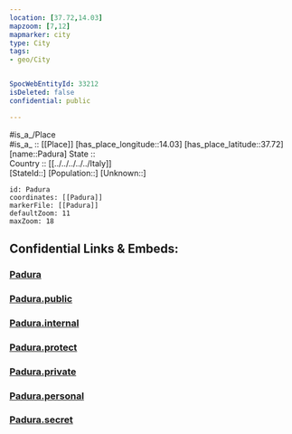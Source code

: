 ```yaml
---
location: [37.72,14.03] 
mapzoom: [7,12] 
mapmarker: city 
type: City
tags:
- geo/City


SpocWebEntityId: 33212
isDeleted: false
confidential: public

---
```

#is_a_/Place  
#is_a_ :: [[Place]] 
[has_place_longitude::14.03] 
[has_place_latitude::37.72] 
[name::Padura] 
State ::  
Country :: [[../../../../../Italy]]  
[StateId::] 
[Population::] 
[Unknown::] 


```leaflet
id: Padura
coordinates: [[Padura]] 
markerFile: [[Padura]] 
defaultZoom: 11 
maxZoom: 18
```


## Confidential Links & Embeds: 

### [Padura](/_Standards/Earth/Continent/Europe/Europe~South/Italy/regions~Italy/Sicily/Palermo.Province/City/Padura.md) 

### [Padura.public](/_public/Earth/Continent/Europe/Europe~South/Italy/regions~Italy/Sicily/Palermo.Province/City/Padura.public.md) 

### [Padura.internal](/_internal/Earth/Continent/Europe/Europe~South/Italy/regions~Italy/Sicily/Palermo.Province/City/Padura.internal.md) 

### [Padura.protect](/_protect/Earth/Continent/Europe/Europe~South/Italy/regions~Italy/Sicily/Palermo.Province/City/Padura.protect.md) 

### [Padura.private](/_private/Earth/Continent/Europe/Europe~South/Italy/regions~Italy/Sicily/Palermo.Province/City/Padura.private.md) 

### [Padura.personal](/_personal/Earth/Continent/Europe/Europe~South/Italy/regions~Italy/Sicily/Palermo.Province/City/Padura.personal.md) 

### [Padura.secret](/_secret/Earth/Continent/Europe/Europe~South/Italy/regions~Italy/Sicily/Palermo.Province/City/Padura.secret.md)

